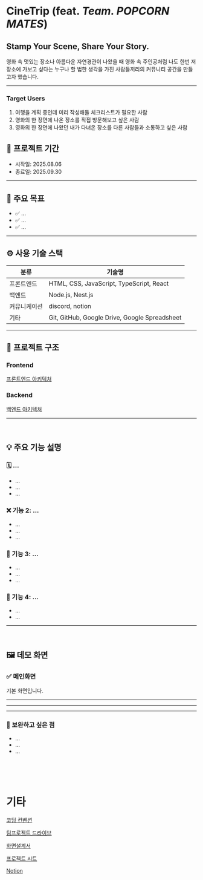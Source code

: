 # CineTrip (feat. _Team. POPCORN MATES_)

## Stamp Your Scene, Share Your Story.

영화 속 멋있는 장소나 아름다운 자연경관이 나왔을 때 영화 속 주인공처럼 나도 한번 저 장소에 가보고 싶다는 누구나 할 법한 생각을 가진 사람들끼리의 커뮤니티 공간을 만들고자 했습니다.

---

### Target Users

1. 여행을 계획 중인데 미리 작성해둘 체크리스트가 필요한 사람
2. 영화의 한 장면에 나온 장소를 직접 방문해보고 싶은 사람
3. 영화의 한 장면에 나왔던 내가 다녀온 장소를 다른 사람들과 소통하고 싶은 사람

## 📆 프로젝트 기간

- 시작일: 2025.08.06
- 종료일: 2025.09.30

---

## 🎯 주요 목표

- ✅ ...
- ✅ ...
- ✅ ...

---

## ⚙️ 사용 기술 스택

| 분류         | 기술명                                        |
| ------------ | --------------------------------------------- |
| 프론트엔드   | HTML, CSS, JavaScript, TypeScript, React      |
| 백엔드       | Node.js, Nest.js                              |
| 커뮤니케이션 | discord, notion                               |
| 기타         | Git, GitHub, Google Drive, Google Spreadsheet |

---

## 🧱 프로젝트 구조

### Frontend

[프론트엔드 아키텍처](./docs/frontend-architecture.md)

### Backend

[백엔드 아키텍처](./docs/backend-architecture.md)

---

<br>

## 💡 주요 기능 설명

### 🗓️ ...

- ...
- ...
- ...

### ❌ 기능 2: ...

- ...
- ...
- ...

### 🎯 기능 3: ...

- ...
- ...
- ...

### 💬 기능 4: ...

- ...
- ...

---

<br>

## 🖼️ 데모 화면

### ✅ 메인화면

기본 화면입니다.

---

---

---

### 🔧 보완하고 싶은 점

- ...
- ...
- ...

<br><br><br>

# 기타

[코딩 컨벤션](./docs/coding-convention.md)

[팀프로젝트 드라이브](https://drive.google.com/drive/folders/1d_BWiEdW2WFQr20Z-tjzqK8EcEafP2Ih?usp=sharing)

[화면설계서](https://www.figma.com/design/yNXL7zAFWojHc7Ltbbd2TA/%EC%8B%9C%EB%84%A4%ED%8A%B8%EB%A6%BD-%ED%99%94%EB%A9%B4%EC%84%A4%EA%B3%84%EC%84%9C?node-id=0-1&p=f&t=hPUxnlU5IGaXRypg-0)

[프로젝트 시트](https://docs.google.com/spreadsheets/d/10xFtgunZDW_-YtESeNXM0pqH3nmljE8b/edit?usp=sharing&ouid=117370317488578441607&rtpof=true&sd=true)

[Notion](https://www.notion.so/Project-CineTrip-Team-PopcornMate-261fff2fd51580ba81ddf96f85d5e5fc?source=copy_link)
